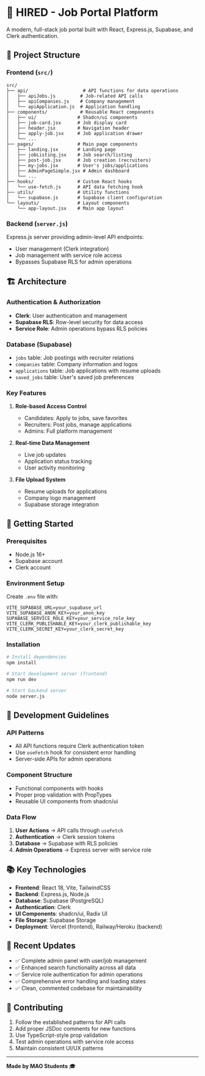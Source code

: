 # 🚀 HIRED - Job Portal Platform

A modern, full-stack job portal built with React, Express.js, Supabase, and Clerk authentication.

## 📁 Project Structure

### Frontend (`src/`)
```
src/
├── api/                    # API functions for data operations
│   ├── apiJobs.js         # Job-related API calls
│   ├── apiCompanies.js    # Company management
│   └── apiApplication.js  # Application handling
├── components/            # Reusable React components
│   ├── ui/               # Shadcn/ui components
│   ├── job-card.jsx      # Job display card
│   ├── header.jsx        # Navigation header
│   ├── apply-job.jsx     # Job application drawer
│   └── ...
├── pages/                # Main page components
│   ├── landing.jsx       # Landing page
│   ├── jobListing.jsx    # Job search/listing
│   ├── post-job.jsx      # Job creation (recruiters)
│   ├── my-jobs.jsx       # User's jobs/applications
│   ├── AdminPageSimple.jsx # Admin dashboard
│   └── ...
├── hooks/                # Custom React hooks
│   └── use-fetch.js      # API data fetching hook
├── utils/                # Utility functions
│   └── supabase.js       # Supabase client configuration
└── layouts/              # Layout components
    └── app-layout.jsx    # Main app layout
```

### Backend (`server.js`)
Express.js server providing admin-level API endpoints:
- User management (Clerk integration)
- Job management with service role access
- Bypasses Supabase RLS for admin operations

## 🏗️ Architecture

### Authentication & Authorization
- **Clerk**: User authentication and management
- **Supabase RLS**: Row-level security for data access
- **Service Role**: Admin operations bypass RLS policies

### Database (Supabase)
- `jobs` table: Job postings with recruiter relations
- `companies` table: Company information and logos
- `applications` table: Job applications with resume uploads
- `saved_jobs` table: User's saved job preferences

### Key Features
1. **Role-based Access Control**
   - Candidates: Apply to jobs, save favorites
   - Recruiters: Post jobs, manage applications
   - Admins: Full platform management

2. **Real-time Data Management**
   - Live job updates
   - Application status tracking
   - User activity monitoring

3. **File Upload System**
   - Resume uploads for applications
   - Company logo management
   - Supabase storage integration

## 🚀 Getting Started

### Prerequisites
- Node.js 16+
- Supabase account
- Clerk account

### Environment Setup
Create `.env` file with:
```env
VITE_SUPABASE_URL=your_supabase_url
VITE_SUPABASE_ANON_KEY=your_anon_key
SUPABASE_SERVICE_ROLE_KEY=your_service_role_key
VITE_CLERK_PUBLISHABLE_KEY=your_clerk_publishable_key
VITE_CLERK_SECRET_KEY=your_clerk_secret_key
```

### Installation
```bash
# Install dependencies
npm install

# Start development server (frontend)
npm run dev

# Start backend server
node server.js
```

## 🔧 Development Guidelines

### API Patterns
- All API functions require Clerk authentication token
- Use `useFetch` hook for consistent error handling
- Server-side APIs for admin operations

### Component Structure
- Functional components with hooks
- Proper prop validation with PropTypes
- Reusable UI components from shadcn/ui

### Data Flow
1. **User Actions** → API calls through `useFetch`
2. **Authentication** → Clerk session tokens
3. **Database** → Supabase with RLS policies
4. **Admin Operations** → Express server with service role

## 📚 Key Technologies

- **Frontend**: React 18, Vite, TailwindCSS
- **Backend**: Express.js, Node.js
- **Database**: Supabase (PostgreSQL)
- **Authentication**: Clerk
- **UI Components**: shadcn/ui, Radix UI
- **File Storage**: Supabase Storage
- **Deployment**: Vercel (frontend), Railway/Heroku (backend)

## 🔄 Recent Updates

- ✅ Complete admin panel with user/job management
- ✅ Enhanced search functionality across all data
- ✅ Service role authentication for admin operations
- ✅ Comprehensive error handling and loading states
- ✅ Clean, commented codebase for maintainability

## 🤝 Contributing

1. Follow the established patterns for API calls
2. Add proper JSDoc comments for new functions
3. Use TypeScript-style prop validation
4. Test admin operations with service role access
5. Maintain consistent UI/UX patterns

---

**Made by MAO Students** 🎓

